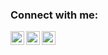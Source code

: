 <!--
**jason-elwood/jason-elwood** is a ✨ _special_ ✨ repository because its `README.md` (this file) appears on your GitHub profile.

Here are some ideas to get you started:

- 🔭 I’m currently working on ...
- 🌱 I’m currently learning ...
- 👯 I’m looking to collaborate on ...
- 🤔 I’m looking for help with ...
- 💬 Ask me about ...
- 📫 How to reach me: ...
- 😄 Pronouns: ...
- ⚡ Fun fact: ...
-->

### Connect with me:

[<img align="left" alt="jasonelwood | LinkedIn" width="22px" src="https://cdn.jsdelivr.net/npm/simple-icons@v3/icons/linkedin.svg" />][linkedin]
[<img align="left" alt="jasonelwood | Instagram" width="22px" src="https://cdn.jsdelivr.net/npm/simple-icons@v3/icons/instagram.svg" />][instagram]
[<img align="left" alt="jasonelwood | Dev" width="22px" src="https://firebasestorage.googleapis.com/v0/b/bibliogs-f1695.appspot.com/o/dev-icon.png?alt=media&token=e4512c35-62dc-46b5-a658-e9af11a29748" />][dev]

[instagram]: https://www.instagram.com/artof.software/
[linkedin]: https://www.linkedin.com/in/jasonelwood/
[dev]: https://dev.to/jasonelwood
<!--
<br />
![GitHub Stats](https://github-readme-stats.vercel.app/api?username=jason-elwood&theme=radical)
-->
